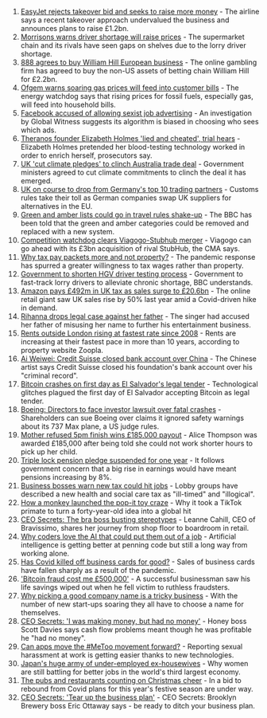 1. [EasyJet rejects takeover bid and seeks to raise more money](https://www.bbc.co.uk/news/business-58499055?at_medium=RSS&at_campaign=KARANGA) - The airline says a recent takeover approach undervalued the business and announces plans to raise £1.2bn.
2. [Morrisons warns driver shortage will raise prices](https://www.bbc.co.uk/news/business-58498427?at_medium=RSS&at_campaign=KARANGA) - The supermarket chain and its rivals have seen gaps on shelves due to the lorry driver shortage.
3. [888 agrees to buy William Hill European business](https://www.bbc.co.uk/news/business-58481332?at_medium=RSS&at_campaign=KARANGA) - The online gambling firm has agreed to buy the non-US assets of betting chain William Hill for £2.2bn.
4. [Ofgem warns soaring gas prices will feed into customer bills](https://www.bbc.co.uk/news/business-58481330?at_medium=RSS&at_campaign=KARANGA) - The energy watchdog says that rising prices for fossil fuels, especially gas, will feed into household bills.
5. [Facebook accused of allowing sexist job advertising](https://www.bbc.co.uk/news/technology-58487026?at_medium=RSS&at_campaign=KARANGA) - An investigation by Global Witness suggests its algorithm is biased in choosing who sees which ads.
6. [Theranos founder Elizabeth Holmes 'lied and cheated', trial hears](https://www.bbc.co.uk/news/business-58494912?at_medium=RSS&at_campaign=KARANGA) - Elizabeth Holmes pretended her blood-testing technology worked in order to enrich herself, prosecutors say.
7. [UK 'cut climate pledges' to clinch Australia trade deal](https://www.bbc.co.uk/news/business-58493481?at_medium=RSS&at_campaign=KARANGA) - Government ministers agreed to cut climate commitments to clinch the deal it has emerged.
8. [UK on course to drop from Germany's top 10 trading partners](https://www.bbc.co.uk/news/business-58484454?at_medium=RSS&at_campaign=KARANGA) - Customs rules take their toll as German companies swap UK suppliers for alternatives in the EU.
9. [Green and amber lists could go in travel rules shake-up](https://www.bbc.co.uk/news/business-58491245?at_medium=RSS&at_campaign=KARANGA) - The BBC has been told that the green and amber categories could be removed and replaced with a new system.
10. [Competition watchdog clears Viagogo-Stubhub merger](https://www.bbc.co.uk/news/business-58493484?at_medium=RSS&at_campaign=KARANGA) - Viagogo can go ahead with its £3bn acquisition of rival StubHub, the CMA says.
11. [Why tax pay packets more and not property?](https://www.bbc.co.uk/news/business-58485824?at_medium=RSS&at_campaign=KARANGA) - The pandemic response has spurred a greater willingness to tax wages rather than property.
12. [Government to shorten HGV driver testing process](https://www.bbc.co.uk/news/business-58487347?at_medium=RSS&at_campaign=KARANGA) - Government to fast-track lorry drivers to alleviate chronic shortage, BBC understands.
13. [Amazon pays £492m in UK tax as sales surge to £20.6bn](https://www.bbc.co.uk/news/business-58485816?at_medium=RSS&at_campaign=KARANGA) - The online retail giant saw UK sales rise by 50% last year amid a Covid-driven hike in demand.
14. [Rihanna drops legal case against her father](https://www.bbc.co.uk/news/entertainment-arts-58491164?at_medium=RSS&at_campaign=KARANGA) - The singer had accused her father of misusing her name to further his entertainment business.
15. [Rents outside London rising at fastest rate since 2008](https://www.bbc.co.uk/news/business-58481326?at_medium=RSS&at_campaign=KARANGA) - Rents are increasing at their fastest pace in more than 10 years, according to property website Zoopla.
16. [Ai Weiwei: Credit Suisse closed bank account over China](https://www.bbc.co.uk/news/business-58484447?at_medium=RSS&at_campaign=KARANGA) - The Chinese artist says Credit Suisse closed his foundation's bank account over his "criminal record".
17. [Bitcoin crashes on first day as El Salvador's legal tender](https://www.bbc.co.uk/news/business-58459098?at_medium=RSS&at_campaign=KARANGA) - Technological glitches plagued the first day of El Salvador accepting Bitcoin as legal tender.
18. [Boeing: Directors to face investor lawsuit over fatal crashes](https://www.bbc.co.uk/news/business-58483150?at_medium=RSS&at_campaign=KARANGA) - Shareholders can sue Boeing over claims it ignored safety warnings about its 737 Max plane, a US judge rules.
19. [Mother refused 5pm finish wins £185,000 payout](https://www.bbc.co.uk/news/business-58473802?at_medium=RSS&at_campaign=KARANGA) - Alice Thompson was awarded £185,000 after being told she could not work shorter hours to pick up her child.
20. [Triple lock pension pledge suspended for one year](https://www.bbc.co.uk/news/business-58476547?at_medium=RSS&at_campaign=KARANGA) - It follows government concern that a big rise in earnings would have meant pensions increasing by 8%.
21. [Business bosses warn new tax could hit jobs](https://www.bbc.co.uk/news/business-58473810?at_medium=RSS&at_campaign=KARANGA) - Lobby groups have described a new health and social care tax as "ill-timed" and "illogical".
22. [How a monkey launched the pop-it toy craze](https://www.bbc.co.uk/news/business-58408570?at_medium=RSS&at_campaign=KARANGA) - Why it took a TikTok primate to turn a forty-year-old idea into a global hit
23. [CEO Secrets: The bra boss busting stereotypes](https://www.bbc.co.uk/news/business-58423705?at_medium=RSS&at_campaign=KARANGA) - Leanne Cahill, CEO of Bravissimo, shares her journey from shop floor to boardroom in retail.
24. [Why coders love the AI that could put them out of a job](https://www.bbc.co.uk/news/business-57914432?at_medium=RSS&at_campaign=KARANGA) - Artificial intelligence is getting better at penning code but still a long way from working alone.
25. [Has Covid killed off business cards for good?](https://www.bbc.co.uk/news/business-58419842?at_medium=RSS&at_campaign=KARANGA) - Sales of business cards have fallen sharply as a result of the pandemic.
26. ['Bitcoin fraud cost me £500,000'](https://www.bbc.co.uk/news/business-58424832?at_medium=RSS&at_campaign=KARANGA) - A successful businessman saw his life savings wiped out when he fell victim to ruthless fraudsters.
27. [Why picking a good company name is a tricky business](https://www.bbc.co.uk/news/business-58395924?at_medium=RSS&at_campaign=KARANGA) - With the number of new start-ups soaring they all have to choose a name for themselves.
28. [CEO Secrets: 'I was making money, but had no money'](https://www.bbc.co.uk/news/business-58319314?at_medium=RSS&at_campaign=KARANGA) - Honey boss Scott Davies says cash flow problems meant though he was profitable he "had no money".
29. [Can apps move the #MeToo movement forward?](https://www.bbc.co.uk/news/business-58260533?at_medium=RSS&at_campaign=KARANGA) - Reporting sexual harassment at work is getting easier thanks to new technologies.
30. [Japan's huge army of under-employed ex-housewives](https://www.bbc.co.uk/news/business-58301604?at_medium=RSS&at_campaign=KARANGA) - Why women are still battling for better jobs in the world's third largest economy.
31. [The pubs and restaurants counting on Christmas cheer](https://www.bbc.co.uk/news/business-58305616?at_medium=RSS&at_campaign=KARANGA) - In a bid to rebound from Covid plans for this year's festive season are under way.
32. [CEO Secrets: 'Tear up the business plan'](https://www.bbc.co.uk/news/business-58316843?at_medium=RSS&at_campaign=KARANGA) - CEO Secrets: Brooklyn Brewery boss Eric Ottaway says - be ready to ditch your business plan.
